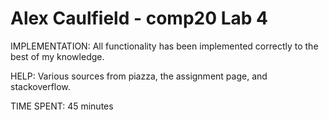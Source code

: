 # Alex Caulfield - comp20 Lab 4

IMPLEMENTATION: All functionality has been implemented correctly to the best of my knowledge.

HELP: Various sources from piazza, the assignment page, and stackoverflow.

TIME SPENT: 45 minutes